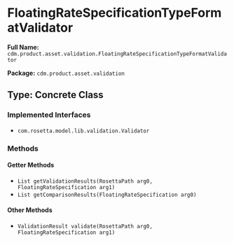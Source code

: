 # FloatingRateSpecificationTypeFormatValidator

**Full Name:** `cdm.product.asset.validation.FloatingRateSpecificationTypeFormatValidator`

**Package:** `cdm.product.asset.validation`

## Type: Concrete Class

### Implemented Interfaces

- `com.rosetta.model.lib.validation.Validator`

### Methods

#### Getter Methods

- `List getValidationResults(RosettaPath arg0, FloatingRateSpecification arg1)`
- `List getComparisonResults(FloatingRateSpecification arg0)`

#### Other Methods

- `ValidationResult validate(RosettaPath arg0, FloatingRateSpecification arg1)`

